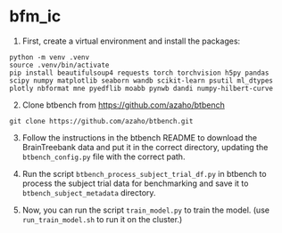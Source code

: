# bfm_ic

1. First, create a virtual environment and install the packages:
```
python -m venv .venv
source .venv/bin/activate
pip install beautifulsoup4 requests torch torchvision h5py pandas scipy numpy matplotlib seaborn wandb scikit-learn psutil ml_dtypes plotly nbformat mne pyedflib moabb pynwb dandi numpy-hilbert-curve
```

2. Clone btbench from https://github.com/azaho/btbench
```
git clone https://github.com/azaho/btbench.git
```

3. Follow the instructions in the btbench README to download the BrainTreebank data and put it in the correct directory, updating the `btbench_config.py` file with the correct path.

4. Run the script `btbench_process_subject_trial_df.py` in btbench to process the subject trial data for benchmarking and save it to `btbench_subject_metadata` directory.

5. Now, you can run the script `train_model.py` to train the model. (use `run_train_model.sh` to run it on the cluster.)